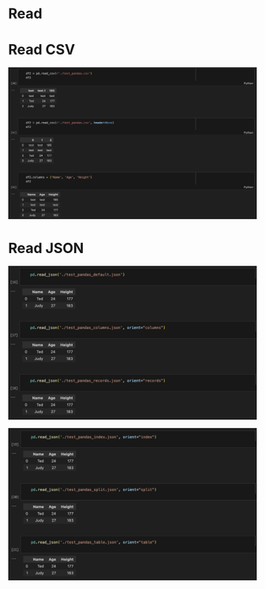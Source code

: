 # Read

# Read CSV

![Untitled](Read%20d48e64f040284efc8f434725b8eee17e/Untitled.png)

# Read JSON

![Untitled](Read%20d48e64f040284efc8f434725b8eee17e/Untitled%201.png)

![Untitled](Read%20d48e64f040284efc8f434725b8eee17e/Untitled%202.png)